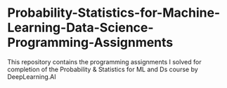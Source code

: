 # Probability-Statistics-for-Machine-Learning-Data-Science-Programming-Assignments
This repository contains the programming assignments I solved for completion of the Probability &amp; Statistics for ML and Ds course by DeepLearning.AI
